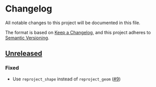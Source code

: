# Changelog

All notable changes to this project will be documented in this file.

The format is based on [Keep a Changelog](https://keepachangelog.com/en/1.0.0/), and this project adheres to [Semantic Versioning](https://semver.org/spec/v2.0.0.html).

## [Unreleased]

### Fixed

- Use `reproject_shape` instead of `reproject_geom` ([#9](https://github.com/stactools-packages/pointcloud/pull/9))

[Unreleased]: <https://github.com/stactools-packages/ephemeral/tree/main/>
